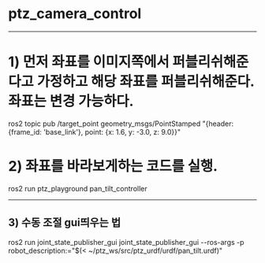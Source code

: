 # ptz_camera_control

--------------------------------------------------------------------------------------------------------------------------------

# 1) 먼저 좌표를 이미지쪽에서 퍼블리쉬해준다고 가정하고 해당 좌표를 퍼블리쉬해준다.좌표는 변경 가능하다.

ros2 topic pub /target_point geometry_msgs/PointStamped   "{header: {frame_id: 'base_link'}, point: {x: 1.6, y: -3.0, z: 9.0}}"


# 2) 좌표를 바라보게하는 코드를 실행.

 ros2 run ptz_playground pan_tilt_controller

 -------------------------------------------------------------------------------------------------------------------------------

  ## 3) 수동 조절 gui띄우는 법
  
 ros2 run joint_state_publisher_gui joint_state_publisher_gui --ros-args  -p robot_description:="$(< ~/ptz_ws/src/ptz_urdf/urdf/pan_tilt.urdf)"
  
